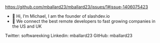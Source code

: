 https://github.com/mballard23/mballard23/issues/1#issue-1406075423

- 👋 Hi, I’m Michael, I am the founder of slashdev.io
- 🚀 We connect the best remote developers to fast growing companies in the US and UK


Twitter: softwarexking Linkedin: mballard23 GitHub: mballard23

<!---
mballard23/mballard23 is a ✨ special ✨ repository because its `README.md` (this file) appears on your GitHub profile.
You can click the Preview link to take a look at your changes.
--->
